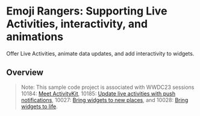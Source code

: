 # Emoji Rangers: Supporting Live Activities, interactivity, and animations

Offer Live Activities, animate data updates, and add interactivity to widgets.

## Overview

> Note: This sample code project is associated with WWDC23 sessions 
10184: [Meet ActivityKit](https://developer.apple.com/wwdc23/10184/), 
10185: [Update live activities with push notifications](https://developer.apple.com/wwdc23/10185/), 
10027: [Bring widgets to new places](https://developer.apple.com/wwdc23/10027/), and
 10028: [Bring widgets to life](https://developer.apple.com/wwdc23/10028/).
